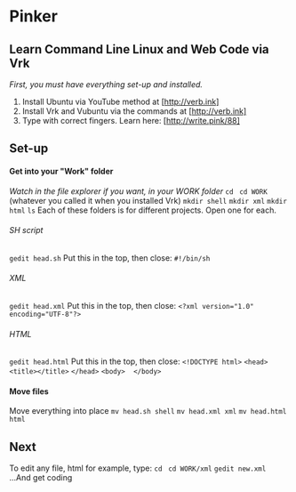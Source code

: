 # Pinker
## Learn Command Line Linux and Web Code via Vrk
*First, you must have everything set-up and installed.*
1. Install Ubuntu via YouTube method at [http://verb.ink]
2. Install Vrk and Vubuntu via the commands at [http://verb.ink]
3. Type with correct fingers. Learn here: [http://write.pink/88]

## Set-up
#### Get into your "Work" folder
*Watch in the file explorer if you want, in your WORK folder*
`cd `
`cd WORK` (whatever you called it when you installed Vrk)
`mkdir shell`
`mkdir xml`
`mkdir html`
`ls`
Each of these folders is for different projects. Open one for each.
###### SH script
`gedit head.sh`
Put this in the top, then close:
`#!/bin/sh`
###### XML
`gedit head.xml`
Put this in the top, then close:
`<?xml version="1.0" encoding="UTF-8"?>`
###### HTML
`gedit head.html`
Put this in the top, then close:
`<!DOCTYPE html>`
`<head>`
`<title></title>`
`</head>`
`<body>`
` `
`</body>`
#### Move files
Move everything into place
`mv head.sh shell`
`mv head.xml xml`
`mv head.html html`

## Next
To edit any file, html for example, type:
`cd `
`cd WORK/xml`
`gedit new.xml`
...And get coding

